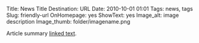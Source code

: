 Title: News Title 
Destination: URL
Date: 2010-10-01 01:01 
Tags: news, tags 
Slug: friendly-url 
OnHomepage: yes
ShowText: yes
Image_alt: image description
Image_thumb: folder/imagename.png

Article summary [linked text](http://www.google.com).
